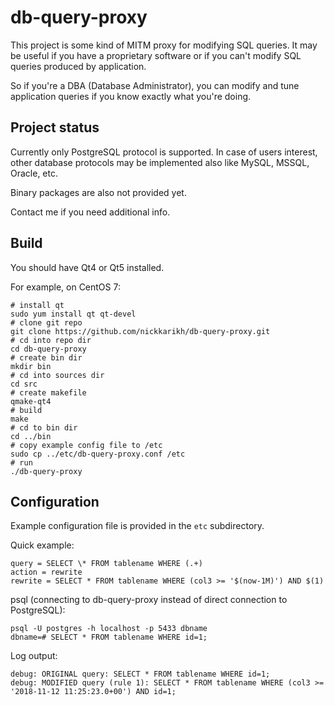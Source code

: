 # db-query-proxy

This project is some kind of MITM proxy for modifying SQL
queries.
It may be useful if you have a proprietary software or if
you can't modify SQL queries produced by application.

So if you're a DBA (Database Administrator), you can modify
and tune application queries if you know exactly what you're
doing.

## Project status

Currently only PostgreSQL protocol is supported.
In case of users interest, other database protocols may be
implemented also like MySQL, MSSQL, Oracle, etc.

Binary packages are also not provided yet.

Contact me if you need additional info.

## Build

You should have Qt4 or Qt5 installed.

For example, on CentOS 7:

    # install qt
    sudo yum install qt qt-devel
    # clone git repo
    git clone https://github.com/nickkarikh/db-query-proxy.git
    # cd into repo dir
    cd db-query-proxy
    # create bin dir
    mkdir bin
    # cd into sources dir
    cd src
    # create makefile
    qmake-qt4
    # build
    make
    # cd to bin dir
    cd ../bin
    # copy example config file to /etc
    sudo cp ../etc/db-query-proxy.conf /etc
    # run
    ./db-query-proxy

## Configuration

Example configuration file is provided in the `etc` subdirectory.

Quick example:

    query = SELECT \* FROM tablename WHERE (.+)
    action = rewrite
    rewrite = SELECT * FROM tablename WHERE (col3 >= '$(now-1M)') AND $(1)

psql (connecting to db-query-proxy instead of direct connection to PostgreSQL):

    psql -U postgres -h localhost -p 5433 dbname
    dbname=# SELECT * FROM tablename WHERE id=1;

Log output:

    debug: ORIGINAL query: SELECT * FROM tablename WHERE id=1;
    debug: MODIFIED query (rule 1): SELECT * FROM tablename WHERE (col3 >= '2018-11-12 11:25:23.0+00') AND id=1;
